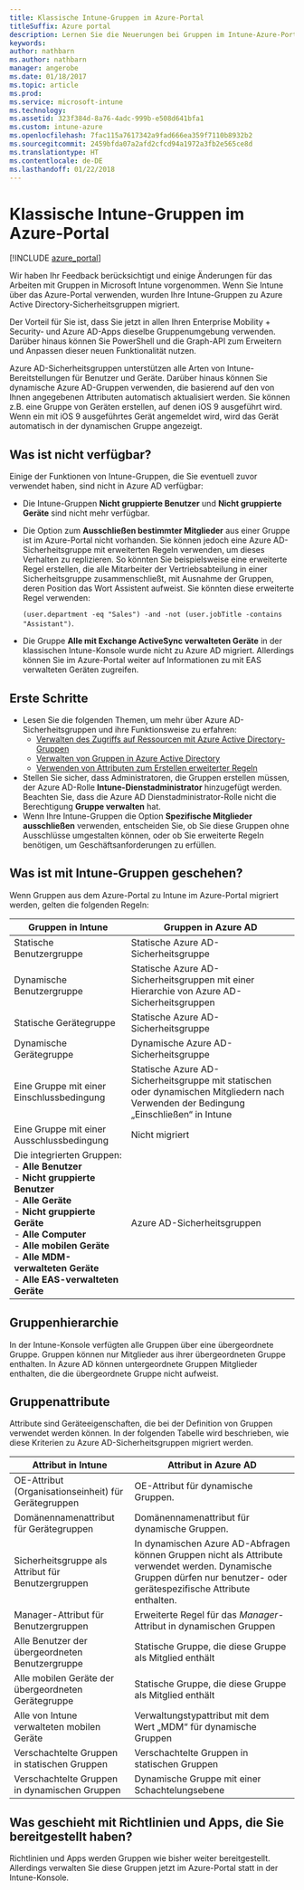```yaml
---
title: Klassische Intune-Gruppen im Azure-Portal
titleSuffix: Azure portal
description: Lernen Sie die Neuerungen bei Gruppen im Intune-Azure-Portal kennen.
keywords: 
author: nathbarn
ms.author: nathbarn
manager: angerobe
ms.date: 01/18/2017
ms.topic: article
ms.prod: 
ms.service: microsoft-intune
ms.technology: 
ms.assetid: 323f384d-8a76-4adc-999b-e508d641bfa1
ms.custom: intune-azure
ms.openlocfilehash: 7fac115a7617342a9fad666ea359f7110b8932b2
ms.sourcegitcommit: 2459bfda07a2afd2cfcd94a1972a3fb2e565ce8d
ms.translationtype: HT
ms.contentlocale: de-DE
ms.lasthandoff: 01/22/2018
---
```

# <a name="intune-classic-groups-in-the-azure-portal"></a>Klassische Intune-Gruppen im Azure-Portal

[!INCLUDE [azure_portal](./includes/azure_portal.md)]

Wir haben Ihr Feedback berücksichtigt und einige Änderungen für das Arbeiten mit Gruppen in Microsoft Intune vorgenommen.
Wenn Sie Intune über das Azure-Portal verwenden, wurden Ihre Intune-Gruppen zu Azure Active Directory-Sicherheitsgruppen migriert.

Der Vorteil für Sie ist, dass Sie jetzt in allen Ihren Enterprise Mobility + Security- und Azure AD-Apps dieselbe Gruppenumgebung verwenden. Darüber hinaus können Sie PowerShell und die Graph-API zum Erweitern und Anpassen dieser neuen Funktionalität nutzen.

Azure AD-Sicherheitsgruppen unterstützen alle Arten von Intune-Bereitstellungen für Benutzer und Geräte. Darüber hinaus können Sie dynamische Azure AD-Gruppen verwenden, die basierend auf den von Ihnen angegebenen Attributen automatisch aktualisiert werden. Sie können z.B. eine Gruppe von Geräten erstellen, auf denen iOS 9 ausgeführt wird. Wenn ein mit iOS 9 ausgeführtes Gerät angemeldet wird, wird das Gerät automatisch in der dynamischen Gruppe angezeigt.

## <a name="what-is-not-available"></a>Was ist nicht verfügbar?

Einige der Funktionen von Intune-Gruppen, die Sie eventuell zuvor verwendet haben, sind nicht in Azure AD verfügbar:

- Die Intune-Gruppen **Nicht gruppierte Benutzer** und **Nicht gruppierte Geräte** sind nicht mehr verfügbar.
- Die Option zum **Ausschließen bestimmter Mitglieder** aus einer Gruppe ist im Azure-Portal nicht vorhanden. Sie können jedoch eine Azure AD-Sicherheitsgruppe mit erweiterten Regeln verwenden, um dieses Verhalten zu replizieren. So könnten Sie beispielsweise eine erweiterte Regel erstellen, die alle Mitarbeiter der Vertriebsabteilung in einer Sicherheitsgruppe zusammenschließt, mit Ausnahme der Gruppen, deren Position das Wort Assistent aufweist. Sie könnten diese erweiterte Regel verwenden:

  `(user.department -eq "Sales") -and -not (user.jobTitle -contains "Assistant")`.
- Die Gruppe **Alle mit Exchange ActiveSync verwalteten Geräte** in der klassischen Intune-Konsole wurde nicht zu Azure AD migriert. Allerdings können Sie im Azure-Portal weiter auf Informationen zu mit EAS verwalteten Geräten zugreifen.

## <a name="how-to-get-started"></a>Erste Schritte

- Lesen Sie die folgenden Themen, um mehr über Azure AD-Sicherheitsgruppen und ihre Funktionsweise zu erfahren:
    -  [Verwalten des Zugriffs auf Ressourcen mit Azure Active Directory-Gruppen](https://azure.microsoft.com/documentation/articles/active-directory-manage-groups/)
    -  [Verwalten von Gruppen in Azure Active Directory](https://azure.microsoft.com/documentation/articles/active-directory-accessmanagement-manage-groups/)
    -  [Verwenden von Attributen zum Erstellen erweiterter Regeln](https://azure.microsoft.com/documentation/articles/active-directory-accessmanagement-groups-with-advanced-rules/)
-  Stellen Sie sicher, dass Administratoren, die Gruppen erstellen müssen, der Azure AD-Rolle **Intune-Dienstadministrator** hinzugefügt werden. Beachten Sie, dass die Azure AD Dienstadministrator-Rolle nicht die Berechtigung **Gruppe verwalten** hat.
-  Wenn Ihre Intune-Gruppen die Option **Spezifische Mitglieder ausschließen** verwenden, entscheiden Sie, ob Sie diese Gruppen ohne Ausschlüsse umgestalten können, oder ob Sie erweiterte Regeln benötigen, um Geschäftsanforderungen zu erfüllen.


## <a name="what-happened-to-intune-groups"></a>Was ist mit Intune-Gruppen geschehen?
Wenn Gruppen aus dem Azure-Portal zu Intune im Azure-Portal migriert werden, gelten die folgenden Regeln:

| Gruppen in Intune|Gruppen in Azure AD|
|-----------------------------------------------------------------------|-------------------------------------------------------------|
|Statische Benutzergruppe|Statische Azure AD-Sicherheitsgruppe|
|Dynamische Benutzergruppe|Statische Azure AD-Sicherheitsgruppen mit einer Hierarchie von Azure AD-Sicherheitsgruppen|
|Statische Gerätegruppe|Statische Azure AD-Sicherheitsgruppe|
|Dynamische Gerätegruppe|Dynamische Azure AD-Sicherheitsgruppe|
|Eine Gruppe mit einer Einschlussbedingung|Statische Azure AD-Sicherheitsgruppe mit statischen oder dynamischen Mitgliedern nach Verwenden der Bedingung „Einschließen“ in Intune|
|Eine Gruppe mit einer Ausschlussbedingung|Nicht migriert|
|Die integrierten Gruppen:<br>- **Alle Benutzer**<br>- **Nicht gruppierte Benutzer**<br>- **Alle Geräte**<br>- **Nicht gruppierte Geräte**<br>- **Alle Computer**<br>- **Alle mobilen Geräte**<br>- **Alle MDM-verwalteten Geräte**<br>- **Alle EAS-verwalteten Geräte**|Azure AD-Sicherheitsgruppen|

## <a name="group-hierarchy"></a>Gruppenhierarchie

In der Intune-Konsole verfügten alle Gruppen über eine übergeordnete Gruppe. Gruppen können nur Mitglieder aus ihrer übergeordneten Gruppe enthalten. In Azure AD können untergeordnete Gruppen Mitglieder enthalten, die die übergeordnete Gruppe nicht aufweist.

## <a name="group-attributes"></a>Gruppenattribute
Attribute sind Geräteeigenschaften, die bei der Definition von Gruppen verwendet werden können. In der folgenden Tabelle wird beschrieben, wie diese Kriterien zu Azure AD-Sicherheitsgruppen migriert werden.

| Attribut in Intune|Attribut in Azure AD|
|-----------------------------------------------------------------------|-------------------------------------------------------------|
|OE-Attribut (Organisationseinheit) für Gerätegruppen|OE-Attribut für dynamische Gruppen.|
|Domänennamenattribut für Gerätegruppen|Domänennamenattribut für dynamische Gruppen.|
|Sicherheitsgruppe als Attribut für Benutzergruppen|In dynamischen Azure AD-Abfragen können Gruppen nicht als Attribute verwendet werden. Dynamische Gruppen dürfen nur benutzer- oder gerätespezifische Attribute enthalten.|
|Manager-Attribut für Benutzergruppen|Erweiterte Regel für das *Manager*-Attribut in dynamischen Gruppen|
|Alle Benutzer der übergeordneten Benutzergruppe|Statische Gruppe, die diese Gruppe als Mitglied enthält|
|Alle mobilen Geräte der übergeordneten Gerätegruppe|Statische Gruppe, die diese Gruppe als Mitglied enthält|
|Alle von Intune verwalteten mobilen Geräte|Verwaltungstypattribut mit dem Wert „MDM“ für dynamische Gruppen|
|Verschachtelte Gruppen in statischen Gruppen |Verschachtelte Gruppen in statischen Gruppen|
|Verschachtelte Gruppen in dynamischen Gruppen|Dynamische Gruppe mit einer Schachtelungsebene|

## <a name="what-happens-to-policies-and-apps-you-previously-deployed"></a>Was geschieht mit Richtlinien und Apps, die Sie bereitgestellt haben?

Richtlinien und Apps werden Gruppen wie bisher weiter bereitgestellt. Allerdings verwalten Sie diese Gruppen jetzt im Azure-Portal statt in der Intune-Konsole.
